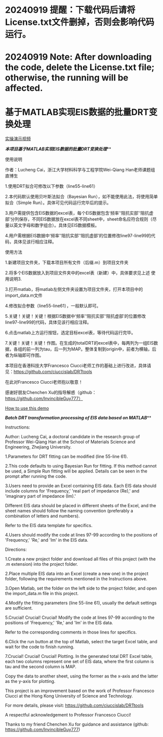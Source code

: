 # 20240919 提醒：下载代码后请将License.txt文件删掉，否则会影响代码运行。

# 20240919 Note: After downloading the code, delete the License.txt file; otherwise, the running will be affected.

# 基于MATLAB实现EIS数据的批量DRT变换处理

[实操演示视频](https://member.bilibili.com/platform/upload-manager/article)

*******************************本项目基于MATLAB实现EIS数据的批量DRT变换处理*********************************

使用说明

作者：Lucheng Cai，浙江大学材料科学与工程学院Wei-Qiang Han老师课题组直博生

1.使用DRT拟合可修改以下参数（line55-line61）

2.本代码默认使用贝叶斯法拟合（Bayesian Run），如不能使用此法，将使用简单拟合（Simple Run）。具体可见代码运行完毕后的提示。

3.用户需提供包含EIS数据的excel表，每个EIS数据包含‘频率’‘阻抗实部’‘阻抗虚部’分列保存，不同EIS数据放在excel表不同sheet中，sheet命名应符合规则（尽量以英文字母和数字组合）。具体见EIS数据模板。

4.用户需根据EIS数据中‘频率’‘阻抗实部’‘阻抗虚部’的位置修改line97-line99的代码，具体见该行相应注释。


使用方法

1.新建项目文件夹，下载本项目所有文件（后缀.m）到项目文件夹

2.将多个EIS数据放入到项目文件夹中的excel表（新建）中，具体要求见上述 使用说明3.

3.打开matlab，将matlab左侧文件夹设置为项目文件夹，打开本项目中的import_data.m文件

4.修改拟合参数（line55-line61），一般默认即可。

5.关键！关键！关键！根据EIS数据中‘频率’‘阻抗实部’‘阻抗虚部’的位置修改line97-line99的代码，具体见该行相应注释。

6.点击matlab上方运行按钮，选定目标excel表，等待代码运行完毕。

7.关键！关键！关键！作图。在生成的totalDRT的excel表中，每两列为一组EIS数据，各组的前一列为tau，后一列为MAP。整体复制到origin中，前者为横轴，后者为纵轴即可作图。


本项目在香港科技大学Francesco Ciucci老师工作的基础上进行改进，具体请见：https://github.com/ciuccislab/DRTtools

在此对Francesco Ciucci老师抱以敬意！


感谢好朋友Chenchen Xu的指导解惑（github：https://github.com/InvincibleGuy777）


[How to use this demo](https://member.bilibili.com/platform/upload-manager/article)

*******************************Batch DRT transformation processing of EIS data based on MATLAB*********************************

Instructions:

Author: Lucheng Cai, a doctoral candidate in the research group of Professor Wei-Qiang Han at the School of Materials Science and Engineering, Zhejiang University.

1.Parameters for DRT fitting can be modified (line 55-line 61).

2.This code defaults to using Bayesian Run for fitting. If this method cannot be used, a Simple Run fitting will be applied. Details can be seen in the prompt after running the code.

3.Users need to provide an Excel containing EIS data. Each EIS data should include columns for 'Frequency,' 'real part of impedance (Re),' and 'imaginary part of impedance (Im).' 

  Different EIS data should be placed in different sheets of the Excel, and the sheet names should follow the naming convention (preferably a combination of letters and numbers). 

  Refer to the EIS data template for specifics.

4.Users should modify the code at lines 97-99 according to the positions of 'Frequency,' 'Re,' and 'Im' in the EIS data.

Directions:

1.Create a new project folder and download all files of this project (with the .m extension) into the project folder.

2.Place multiple EIS data into an Excel (create a new one) in the project folder, following the requirements mentioned in the Instructions above.

3.Open Matlab, set the folder on the left side to the project folder, and open the import_data.m file in this project.

4.Modify the fitting parameters (line 55-line 61), usually the default settings are sufficient.

5.Crucial! Crucial! Crucial! Modify the code at lines 97-99 according to the positions of 'Frequency,' 'Re,' and 'Im' in the EIS data. 

  Refer to the corresponding comments in those lines for specifics.

6.Click the run button at the top of Matlab, select the target Excel table, and wait for the code to finish running.

7.Crucial! Crucial! Crucial! Plotting. In the generated total DRT Excel table, each two columns represent one set of EIS data, where the first column is tau and the second column is MAP. 

 Copy the data to another sheet, using the former as the x-axis and the latter as the y-axis for plotting.


This project is an improvement based on the work of Professor Francesco Ciucci at the Hong Kong University of Science and Technology. 

For more details, please visit: https://github.com/ciuccislab/DRTtools

A respectful acknowledgement to Professor Francesco Ciucci!


Thanks to my friend Chenchen Xu for guidance and assistance (github: https://github.com/InvincibleGuy777)
